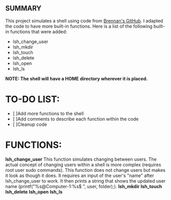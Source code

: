 ## SUMMARY
This project simulates a shell using code from [Brennan's GitHub](https://brennan.io/2015/01/16/write-a-shell-in-c/). I adapted the code to have more built-in functions. Here is a list of the following built-in functions that were added:
- lsh_change_user
- lsh_mkdir
- lsh_touch
- lsh_delete
- lsh_open
- lsh_ls
  
**NOTE: The shell will have a HOME directory wherever it is placed.**
# TO-DO LIST:
- [ ]Add more functions to the shell
- [ ]Add comments to describe each function within the code
- [ ]Cleanup code
# FUNCTIONS:
**lsh_change_user**
This function simulates changing between users. The actual concept of changing users within a shell is more complex (requires root user sudo commands). This function does not change users but makes it look as though it does. It requires an input of the user's "name" after lsh_change_user to work. It then prints a string that shows the updated user name (printf("%s@Computer-1:%s$ ", user, folder);).
**lsh_mkdir**
**lsh_touch**
**lsh_delete**
**lsh_open**
**lsh_ls**
